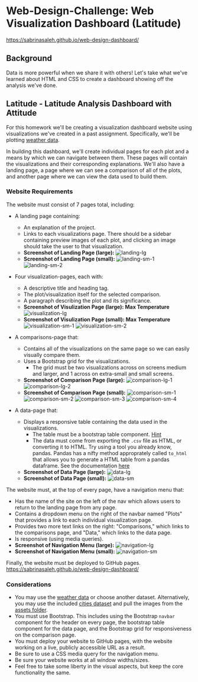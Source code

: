 # Web-Design-Challenge: Web Visualization Dashboard (Latitude)
https://sabrinasaleh.github.io/web-design-dashboard/

## Background

Data is more powerful when we share it with others! Let's take what we've learned about HTML and CSS to create a dashboard showing off the analysis we've done.

## Latitude - Latitude Analysis Dashboard with Attitude

For this homework we'll be creating a visualization dashboard website using visualizations we've created in a past assignment. Specifically, we'll be plotting [weather data](Resources/cities.csv).

In building this dashboard, we'll create individual pages for each plot and a means by which we can navigate between them. These pages will contain the visualizations and their corresponding explanations. We'll also have a landing page, a page where we can see a comparison of all of the plots, and another page where we can view the data used to build them.

### Website Requirements

The website must consist of 7 pages total, including:

* A landing page containing:
  * An explanation of the project.
  * Links to each visualizations page. There should be a sidebar containing preview images of each plot, and clicking an image should take the user to that visualization.
  * **Screenshot of Landing Page (large):** 
  ![landing-lg](ScreenShots/landing_lg.PNG)
  * **Screenshot of Landing Page (small):** 
  ![landing-sm-1](ScreenShots/landing_sm_1.PNG)
  ![landing-sm-2](ScreenShots/landing_sm_2.PNG)
  
* Four visualization-pages, each with:
  * A descriptive title and heading tag.
  * The plot/visualization itself for the selected comparison.
  * A paragraph describing the plot and its significance.
  * **Screenshot of Visulization Page (large): Max Temperature** 
  ![visualization-lg](ScreenShots/visualization_lg.PNG)
  * **Screenshot of Visulization Page (small): Max Temperature** 
  ![visualization-sm-1](ScreenShots/visualization_sm_1.PNG)
  ![visualization-sm-2](ScreenShots/visualization_sm_2.PNG)
  
* A comparisons-page that:
  * Contains all of the visualizations on the same page so we can easily visually compare them.
  * Uses a Bootstrap grid for the visualizations.
      * The grid must be two visualizations across on screens medium and larger, and 1 across on extra-small and small screens.
  * **Screenshot of Comparison Page (large):** 
  ![comparison-lg-1](ScreenShots/comparison_lg_1.PNG)
  ![comparison-lg-2](ScreenShots/comparison_lg_2.PNG)
  * **Screenshot of Comparison Page (small):** 
  ![comparison-sm-1](ScreenShots/comparison_sm_1.PNG)
  ![comparison-sm-2](ScreenShots/comparison_sm_2.PNG)
  ![comparison-sm-3](ScreenShots/comparison_sm_3.PNG)
  ![comparison-sm-4](ScreenShots/comparison_sm_4.PNG)
  
* A data-page that:
  * Displays a responsive table containing the data used in the visualizations.
    * The table must be a bootstrap table component. [Hint](https://getbootstrap.com/docs/4.3/content/tables/#responsive-tables)
    * The data must come from exporting the `.csv` file as HTML, or converting it to HTML. Try using a tool you already know, pandas. Pandas has a nifty method approprately called `to_html` that allows you to generate a HTML table from a pandas dataframe. See the documentation [here](https://pandas.pydata.org/pandas-docs/version/0.17.0/generated/pandas.DataFrame.to_html.html)
   * **Screenshot of Data Page (large):** 
  ![data-lg](ScreenShots/data_lg.PNG)
  * **Screenshot of Data Page (small):** 
  ![data-sm](ScreenShots/data_sm.PNG)
  
The website must, at the top of every page, have a navigation menu that:

* Has the name of the site on the left of the nav which allows users to return to the landing page from any page.
* Contains a dropdown menu on the right of the navbar named "Plots" that provides a link to each individual visualization page.
* Provides two more text links on the right: "Comparisons," which links to the comparisons page, and "Data," which links to the data page.
* Is responsive (using media queries).
* **Screenshot of Navigation Menu (large):** 
  ![navigation-lg](ScreenShots/navigation_lg.PNG)
* **Screenshot of Navigation Menu (small):** 
  ![navigation-sm](ScreenShots/navigation_sm.PNG)
  
Finally, the website must be deployed to GitHub pages.
https://sabrinasaleh.github.io/web-design-dashboard/

### Considerations

* You may use the [weather data](Resources/cities.csv) or choose another dataset. Alternatively, you may use the included [cities dataset](Resources/cities.csv) and pull the images from the [assets folder](Resources/assets).
* You must use Bootstrap. This includes using the Bootstrap `navbar` component for the header on every page, the bootstrap table component for the data page, and the Bootstrap grid for responsiveness on the comparison page.
* You must deploy your website to GitHub pages, with the website working on a live, publicly accessible URL as a result.
* Be sure to use a CSS media query for the navigation menu.
* Be sure your website works at all window widths/sizes.
* Feel free to take some liberty in the visual aspects, but keep the core functionality the same.